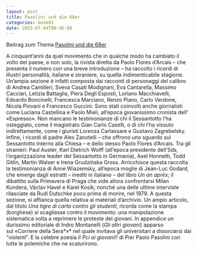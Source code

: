 ```yaml
---
layout: post
title: Pasolini und die 68er
categories: book01
date: 2025-07-04T00:45:00
---
```

Beitrag zum Thema [Pasolini und die 68er](https://www.centrostudipierpaolopasolinicasarsa.it/sullo-scaffale/numero-speciale-di-micromega-sul-sessantotto-incluso-un-dossier-pasolini/)[](https://share.deutschlandradio.de/dlf-audiothek-audio-teilen.html?audio_id=dira_DRK_99a0d31f)

[](https://share.deutschlandradio.de/dlf-audiothek-audio-teilen.html?audio_id=dira_DRK_99a0d31f)A cinquant’anni da quel movimento che in qualche modo ha cambiato il volto del paese, e non solo, la rivista diretta da Paolo Flores d’Arcais – che presenta il numero con una breve introduzione – ha raccolto i ricordi di illustri personalità, italiane e straniere, su quella indimenticabile stagione. Un’ampia sezione è infatti composta dai racconti di personaggi del calibro di Andrea Camilleri, Sveva Casati Modignani, Eva Cantarella, Massimo Cacciari, Letizia Battaglia, Piera Degli Esposti, Loriano Macchiavelli, Edoardo Boncinelli, Francesca Marciano, Renzo Piano, Carlo Verdone, Nicola Piovani e Francesco Guccini. Sono stati coinvolti anche giornalisti come Luciana Castellina e Paolo Mieli, all’epoca giovanissimo cronista dell’ «Espresso». Non mancano le testimonianze di chi il Sessantotto l’ha osteggiato, come il magistrato Gian Carlo Caselli, o di chi l’ha vissuto indirettamente, come i giuristi Lorenza Carlassare e Gustavo Zagrebelsky. Infine, i ricordi di padre Alex Zanotelli – che offrono uno sguardo sul Sessantotto interno alla Chiesa – e dello stesso Paolo Flores d’Arcais. Tra gli stranieri: Paul Auster, Karl Dietrich Wolff (all’epoca presidente dell’Sds, l’organizzazione leader del Sessantotto in Germania), Axel Honneth, Todd Gitlin, Martin Walser e Irena Grudzińska Gross.
Arricchisce questa raccolta la testimonianza di Anne Wiazemsky, all’epoca moglie di Jean-Luc Godard, che emerge dagli estratti – inediti in italiano – del libro *Un an après*; il dibattito sulla Primavera di Praga che vide allora confrontarsi Milan Kundera, Václav Havel e Karel Kosík; nonché una delle ultime interviste rilasciate da Rudi Dutschke poco prima di morire, nel 1979.
A questa sezione, si affianca quella relativa ai materiali d’archivio. Un ampio articolo, dal titolo *Una tigre di carta contro gli studenti*, ricorda come la stampa (borghese) si scagliasse contro il movimento: una manipolazione sistematica volta a reprimere le proteste dei giovani. In appendice un durissimo editoriale di Indro Montanelli (*Gli altri giovani*) apparso sul «Corriere della Sera*»* nel quale invitava gli universitari a dissociarsi dai “violenti”. E la celebre poesia *Il Pci ai giovani!!* di Pier Paolo Pasolini con tutte le polemiche che ne scaturirono.
